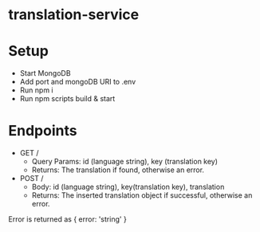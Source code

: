 # translation-service

# Setup
- Start MongoDB
- Add port and mongoDB URI to .env
- Run npm i
- Run npm scripts build & start

# Endpoints
- GET /
  - Query Params: id (language string), key (translation key)
  - Returns: The translation if found, otherwise an error.
- POST /
  - Body: id (language string), key(translation key), translation
  - Returns: The inserted translation object if successful, otherwise an error.

Error is returned as { error: 'string' }